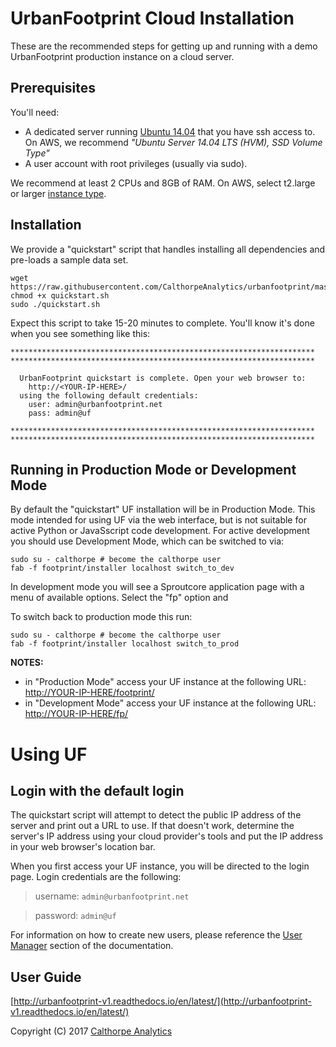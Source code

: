 # UrbanFootprint Cloud Installation

These are the recommended steps for getting up and running with a demo UrbanFootprint production instance on a cloud server.

## Prerequisites

You'll need:

* A dedicated server running [Ubuntu 14.04](https://wiki.ubuntu.com/TrustyTahr/ReleaseNotes) that you have ssh access to. On AWS, we recommend *"Ubuntu Server 14.04 LTS (HVM), SSD Volume Type"*
* A user account with root privileges (usually via sudo).

We recommend at least 2 CPUs and 8GB of RAM. On AWS, select t2.large or larger [instance type](https://aws.amazon.com/ec2/instance-types/).

## Installation

We provide a "quickstart" script that handles installing all dependencies and pre-loads a sample data set.

	wget https://raw.githubusercontent.com/CalthorpeAnalytics/urbanfootprint/master/quickstart.sh
	chmod +x quickstart.sh
	sudo ./quickstart.sh
	
Expect this script to take 15-20 minutes to complete. You'll know it's done when you see something like this:

	********************************************************************
	********************************************************************
	
	  UrbanFootprint quickstart is complete. Open your web browser to:
	    http://<YOUR-IP-HERE>/
	  using the following default credentials:
	    user: admin@urbanfootprint.net
	    pass: admin@uf
	
	********************************************************************
	********************************************************************

## Running in Production Mode or Development Mode

By default the "quickstart" UF installation will be in Production Mode. This mode intended for using UF via the web interface, but is not suitable for active Python or JavaSscript code development. For active development you should use Development Mode, which can be switched to via:

    sudo su - calthorpe # become the calthorpe user
    fab -f footprint/installer localhost switch_to_dev
        
In development mode you will see a Sproutcore application page with a menu of available options. Select the "fp" option and 
    
To switch back to production mode this run:

    sudo su - calthorpe # become the calthorpe user
    fab -f footprint/installer localhost switch_to_prod

**NOTES:**
* in "Production Mode" access your UF instance at the following URL: [http://YOUR-IP-HERE/footprint/](http://YOUR-IP-HERE/footprint/)
* in "Development Mode" access your UF instance at the following URL: [http://YOUR-IP-HERE/fp/](http://YOUR-IP-HERE/fp/)


# Using UF

## Login with the default login

The quickstart script will attempt to detect the public IP address of the server and print out a URL to use. If that doesn't work, determine the server's IP address using your cloud provider's tools and put the IP address in your web browser's location bar.

When you first access your UF instance, you will be directed to the login page.
Login credentials are the following:

>username: `admin@urbanfootprint.net`

>password: `admin@uf`

For information on how to create new users, please reference the
[User Manager](http://urbanfootprint-v1.readthedocs.io/en/latest/user_manager/) section of the documentation.

## User Guide

[http://urbanfootprint-v1.readthedocs.io/en/latest/](http://urbanfootprint-v1.readthedocs.io/en/latest/)

Copyright (C) 2017 [Calthorpe Analytics](http://calthorpeanalytics.com/)
